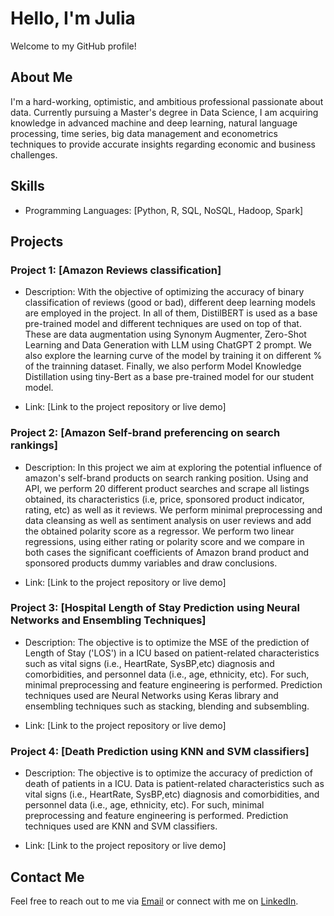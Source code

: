# Hello, I'm Julia

Welcome to my GitHub profile!

## About Me

I'm a hard-working, optimistic, and ambitious professional passionate about data. Currently pursuing a Master's degree in Data Science, I am acquiring knowledge in advanced machine and deep learning, natural language processing, time series, big data management and econometrics techniques to provide accurate insights regarding economic and business challenges. 

## Skills
- Programming Languages: [Python, R, SQL, NoSQL, Hadoop, Spark]
  
## Projects

### Project 1: [Amazon Reviews classification]

- Description: With the objective of optimizing the accuracy of binary classification of reviews (good or bad), different deep learning models are employed in the project. In all of them, DistilBERT is used as a base pre-trained model and different techniques are used on top of that. These are data augmentation using Synonym Augmenter, Zero-Shot Learning and Data Generation with LLM using ChatGPT 2 prompt. We also explore the learning curve of the model by training it on different % of the trainning dataset. Finally, we also perform Model Knowledge Distillation using tiny-Bert as a base pre-trained model for our student model.
  
- Link: [Link to the project repository or live demo]

### Project 2: [Amazon Self-brand preferencing on search rankings]

- Description: In this project we aim at exploring the potential influence of amazon's self-brand products on search ranking position. Using and API, we perform 20 different product searches and scrape all listings obtained, its characteristics (i.e, price, sponsored product indicator, rating, etc) as well as it reviews. We perform minimal preprocessing and data cleansing as well as sentiment analysis on user reviews and add the obtained polarity score as a regressor. We perform two linear regressions, using either rating or polarity score and we compare in both cases the significant coefficients of Amazon brand product and sponsored products dummy variables and draw conclusions. 

- Link: [Link to the project repository or live demo]

### Project 3: [Hospital Length of Stay Prediction using Neural Networks and Ensembling Techniques]

- Description: The objective is to optimize the MSE of the prediction of Length of Stay ('LOS') in a ICU based on patient-related characteristics such as vital signs (i.e., HeartRate, SysBP,etc) diagnosis and comorbidities, and personnel data (i.e., age, ethnicity, etc). For such, minimal preprocessing and feature engineering is performed. Prediction techniques used are Neural Networks using Keras library and ensembling techniques such as stacking, blending and subsembling.

- Link: [Link to the project repository or live demo]

### Project 4: [Death Prediction using KNN and SVM classifiers]

- Description: The objective is to optimize the accuracy of prediction of death of patients in a ICU. Data is patient-related characteristics such as vital signs (i.e., HeartRate, SysBP,etc) diagnosis and comorbidities, and personnel data (i.e., age, ethnicity, etc). For such, minimal preprocessing and feature engineering is performed. Prediction techniques used are KNN and SVM classifiers.

- Link: [Link to the project repository or live demo]

## Contact Me

Feel free to reach out to me via [Email](juliagonzalez102@gmail.com) or connect with me on [LinkedIn](www.linkedin.com/in/julia-gonzález-freixa).

